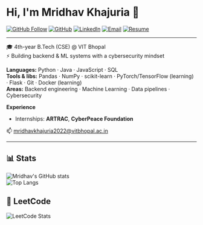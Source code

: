 # Hi, I'm Mridhav Khajuria 👋

<!-- Badges -->
[![GitHub Follow](https://img.shields.io/github/followers/MridhavKhajuria?label=Follow&style=social)](https://github.com/MridhavKhajuria)
[![GitHub](https://img.shields.io/badge/GitHub-@MridhavKhajuria-181717?style=flat-square&logo=github&logoColor=white)](https://github.com/MridhavKhajuria)
[![LinkedIn](https://img.shields.io/badge/LinkedIn-Connect-blue?style=flat-square&logo=linkedin&logoColor=white)](https://www.linkedin.com/in/mridhav-khajuria-20115125a/)
[![Email](https://img.shields.io/badge/Email-mridhavkhajuria2022%40vitbhopal.ac.in-c14438?style=flat-square&logo=gmail&logoColor=white)](mailto:mridhavkhajuria2022@vitbhopal.ac.in)
[![Resume](https://img.shields.io/badge/Resume-PDF-orange?style=flat-square&logo=adobeacrobat&logoColor=white)](https://github.com/MridhavKhajuria/MridhavResume/raw/main/MridhavKhajuria%20_%20Backend%20Developer%20Resume.pdf)

---

🎓 4th-year B.Tech (CSE) @ VIT Bhopal  
⚡ Building backend & ML systems with a cybersecurity mindset  

**Languages:** Python · Java · JavaScript · SQL  
**Tools & libs:** Pandas · NumPy · scikit-learn · PyTorch/TensorFlow (learning) · Flask · Git · Docker (learning)  
**Areas:** Backend engineering · Machine Learning · Data pipelines · Cybersecurity  

**Experience**
- Internships: **ARTRAC**, **CyberPeace Foundation**

📫 mridhavkhajuria2022@vitbhopal.ac.in  

---

## 📊 Stats

![Mridhav's GitHub stats](https://github-readme-stats.vercel.app/api?username=mridhavkhajuria&show_icons=true&theme=dark)  
![Top Langs](https://github-readme-stats.vercel.app/api/top-langs/?username=mridhavkhajuria&layout=compact&theme=dark)

<!-- Optional GitHub Streak -->
<!-- ![GitHub Streak](https://github-readme-streak-stats.herokuapp.com/?user=mridhavkhajuria&theme=dark) -->

## 🧩 LeetCode

![LeetCode Stats](https://leetcard.jacoblin.cool/mridhav?theme=dark&font=Nunito&ext=activity)

